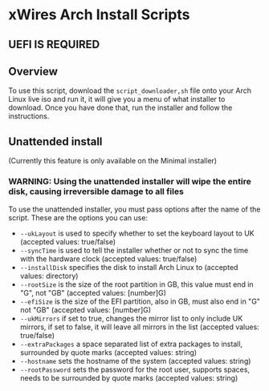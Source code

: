 # xWires Arch Install Scripts

## UEFI IS REQUIRED

## Overview

To use this script, download the `script_downloader,sh` file onto your Arch Linux live iso and run it, it will give you a menu of what installer to download. Once you have done that, run the installer and follow the instructions.

## Unattended install

(Currently this feature is only available on the Minimal installer)

### WARNING: Using the unattended installer will wipe the entire disk, causing irreversible damage to all files

To use the unattended installer, you must pass options after the name of the script. These are the options you can use:

- `--ukLayout` is used to specify whether to set the keyboard layout to UK (accepted values: true/false)
- `--syncTime` is used to tell the installer whether or not to sync the time with the hardware clock (accepted values: true/false)
- `--installDisk` specifies the disk to install Arch Linux to (accepted values: directory)
- `--rootSize` is the size of the root partition in GB, this value must end in "G", not "GB" (accepted values: \[number\]G)
- `--efiSize` is the size of the EFI partition, also in GB, must also end in "G" not "GB" (accepted values: \[number\]G)
- `--ukMirrors` if set to true, changes the mirror list to only include UK mirrors, if set to false, it will leave all mirrors in the list (accepted values: true/false)
- `--extraPackages` a space separated list of extra packages to install, surrounded by quote marks (accepted values: string)
- `--hostname` sets the hostname of the system (accepted values: string)
- `--rootPassword` sets the password for the root user, supports spaces, needs to be surrounded by quote marks (accepted values: string)
